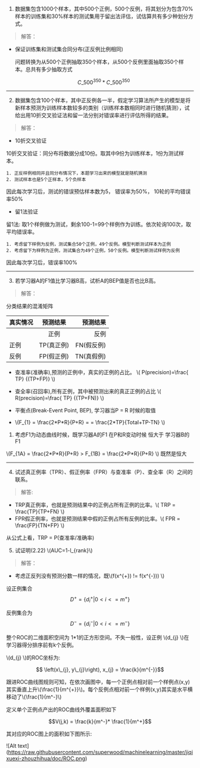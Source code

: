 <script type="text/javascript" src="http://cdn.mathjax.org/mathjax/latest/MathJax.js?config=default"></script>

1. 数据集包含1000个样本，其中500个正例，500个反例，将其划分为包含70%样本的训练集和30%样本的测试集用于留出法评估，试估算共有多少种划分方式。

>解答：

* 保证训练集和测试集合同分布(正反例比例相同)
	
	问题转换为从500个正例抽取350个样本，从500个反例里面抽取350个样本。总共有多少抽取方式


	$$C\_{500}^{350}*C\_{500}^{350}~ $$	

---------------------------------------------------------------

2. 数据集包含100个样本，其中正反例各一半，假定学习算法所产生的模型是将新样本预测为训练样本数较多的类别（训练样本数相同时进行随机猜测），试给出用10折交叉验证法和留一法分别对错误率进行评估所得的结果。

>解答：

* 10折交叉验证

10折交叉验证：同分布将数据分成10份。取其中9份为训练样本，1份为测试样本。

	1. 正反样例相同并且同分布情况下，本题学习出来的模型就是随机猜测
	2. 测试样本也是5个正样本，5个负样本
	
因此每次学习后，测试的错误预估样本数为5， 错误率为50%， 10轮的平均错误率50%

* 留1法验证

留1法: 取1个样例做为测试，剩余100-1=99个样例作为训练。依次轮询100次，取平均错误率。
	
	1. 考虑留下样例为反例，测试集合50个正例，49个反例。模型判断测试样本为正例
	2. 考虑留下为样例为正例，测试集合为49个正例，50个反例。模型判断测试样例为反例
	
因此每次学习后，错误率100%

----------------------------------------------------------------------------------------

3. 若学习器A的F1值比学习器B高，试析A的BEP值是否也比B高。

>解答：


分类结果的混淆矩阵

| 真实情况 | 预测结果| 预测结果|
|-------- |:-----:|----:|
|         |正例   |反例  |
|正例      |TP(真正例)|FN(假反例)|
|反例      |FP(假正例)|TN(真假例)|
 


* 查准率(准确率),预测的正例中，真实的正例的占比。 \\( P(precision)=\frac{ TP} {(TP+FP)} \\)
* 查全率(召回率),所有正例，其中被预测出来的真正正例的占比 \\( R(precision)=\frac{ TP} {(TP+FN)} \\)

* 平衡点(Break-Event Point, BEP), 学习器当P = R 时候的取值

* \\(F_{1} = \frac{2\*P\*R}{P+R} = = \frac{2*TP}{Total+TP-TN}   \\)

1. 考虑F1为动态曲线时候，既学习器A的F1 在P和R变动时候 恒大于 学习器B的F1


\\(F\_{1A} = \frac{2\*P\*R}{P+R}  > F_{1B} = \frac{2\*P\*R}{P+R} \\) 既然是恒大







-----------------------------------------------------------------------------------

4. 试述真正例率（TPR）、假正例率（FPR）与查准率（P）、查全率（R）之间的联系。

>解答:
	
* TRP真正例率，也就是预测结果中的正例占所有正例的比率。\\( TRP = \frac{TP}{TP+FN} \\)  
* FPR假正例率，也就是预测结果中假的正例占所有反例的比率。\\( FPR = \frac{FP}{TN+FP} \\) 

	
从公式上看，TRP = P(查准率/准确率) 


5. 试证明(2.22) \\(AUC=1-l_{rank}\\)

>解答：

* 考虑正反列没有预测分数一样的情况，既\\(f(x^{+}) != f(x^{-})) \\)


设正例集合 $$ D^{+} = \lbrace d_{i}^{+}| 0<i<= m^{+} \rbrace $$

反例集合为 $$ D^{-} = \lbrace d_{i}^{-}| 0<i<= m^{-} \rbrace $$

整个ROC的二维面积空间为 1*1的正方形空间。不失一般性，设正例 \\(d_{j} \\)在学习器得分排序前有k个反例。

\\(d_{j} \\)的ROC坐标为:

$$ \left(x\_{j}, y\_{j}\right), x_{j} = \frac{k}{m^{-}}$$

跟进ROC曲线图规则可知，在依次画图中，每一个正例点相对前一个样例点(x,y)其实垂直上升\\(\frac{1}{m^{+}}\\)。每个反例点相对前一个样例(x,y)其实是水平横移动了\\(\frac{1}{m^-}\\)

定义单个正例点产出的ROC曲线外覆盖面积如下

$$V(j,k) =  \frac{k}{m^-}* \frac{1}{m^+}$$ 

其对应的ROC图上的面积如下图所示:


![Alt text] (https://raw.githubusercontent.com/superwood/machinelearning/master/jiqixuexi-zhouzhihua/doc/ROC.png)
